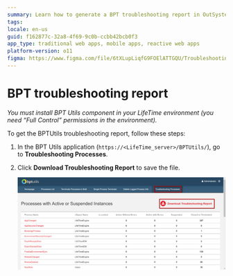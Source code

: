 ```yaml
---
summary: Learn how to generate a BPT troubleshooting report in OutSystems 11 (O11) using the BPT Utils component.
tags:
locale: en-us
guid: f162877c-32a8-4f69-9c0b-ccbb42bcb0f3
app_type: traditional web apps, mobile apps, reactive web apps
platform-version: o11
figma: https://www.figma.com/file/6tXLupLiqfG9FOElATTGQU/Troubleshooting?node-id=3327:518
---
```

# BPT troubleshooting report

*You must install BPT Utils component in your LifeTime environment (you need “Full Control” permissions in the environment).*

To get the BPTUtils troubleshooting report, follow these steps:

1. In the BPT Utils application (`https://<LifeTime_server>/BPTUtils/`), go to **Troubleshooting Processes**.

1. Click **Download Troubleshooting Report** to save the file.

    ![Screenshot of BPT Utils application showing the 'Troubleshooting Processes' page with the 'Download Troubleshooting Report' button highlighted.](images/get-logs-12.png "BPT Utils Troubleshooting Processes Screen")


